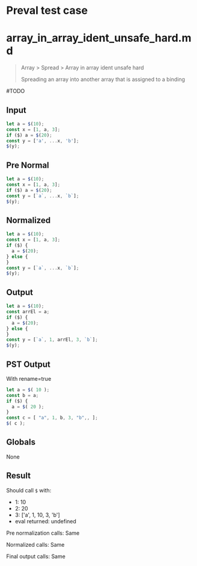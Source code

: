 # Preval test case

# array_in_array_ident_unsafe_hard.md

> Array > Spread > Array in array ident unsafe hard
>
> Spreading an array into another array that is assigned to a binding

#TODO

## Input

`````js filename=intro
let a = $(10);
const x = [1, a, 3];
if ($) a = $(20);
const y = ['a', ...x, 'b'];
$(y);
`````

## Pre Normal

`````js filename=intro
let a = $(10);
const x = [1, a, 3];
if ($) a = $(20);
const y = [`a`, ...x, `b`];
$(y);
`````

## Normalized

`````js filename=intro
let a = $(10);
const x = [1, a, 3];
if ($) {
  a = $(20);
} else {
}
const y = [`a`, ...x, `b`];
$(y);
`````

## Output

`````js filename=intro
let a = $(10);
const arrEl = a;
if ($) {
  a = $(20);
} else {
}
const y = [`a`, 1, arrEl, 3, `b`];
$(y);
`````

## PST Output

With rename=true

`````js filename=intro
let a = $( 10 );
const b = a;
if ($) {
  a = $( 20 );
}
const c = [ "a", 1, b, 3, "b",, ];
$( c );
`````

## Globals

None

## Result

Should call `$` with:
 - 1: 10
 - 2: 20
 - 3: ['a', 1, 10, 3, 'b']
 - eval returned: undefined

Pre normalization calls: Same

Normalized calls: Same

Final output calls: Same
